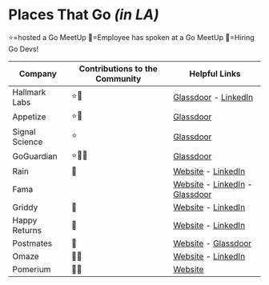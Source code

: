 # Places That Go *(in LA)*

⭐=hosted a Go MeetUp
🎤=Employee has spoken at a Go MeetUp
📣=Hiring Go Devs!

| Company | Contributions to the Community | Helpful Links |
|---------|--------------------------------|---------------|
|Hallmark Labs|⭐🎤|[Glassdoor](https://www.glassdoor.com/Reviews/Hallmark-Labs-Reviews-E741856.htm) - [LinkedIn](https://www.linkedin.com/company/hallmarklabs/)|
|Appetize|⭐🎤|[Glassdoor](https://www.glassdoor.com/Overview/Working-at-Appetize-EI_IE1462014.11,19.htm)|
|Signal Science|⭐|[Glassdoor](https://www.glassdoor.com/Reviews/Signal-Sciences-Reviews-E1441773.htm)|
|GoGuardian|⭐📣🎤|[Glassdoor](https://www.glassdoor.com/Overview/Working-at-GoGuardian-EI_IE1065069.11,21.htm)|
|Rain|📣|[Website](https://rain.us/) - [LinkedIn](https://www.linkedin.com/company/rain-us/)|
|Fama||[Website](https://fama.io/) - [LinkedIn](https://www.linkedin.com/company/fama-tech/) - [Glassdoor](https://www.glassdoor.com/Overview/Working-at-Fama-Technologies-EI_IE1907713.11,28.htm)
|Griddy|📣|[Website](https://www.griddy.com/) - [LinkedIn](https://www.griddy.com/)|
|Happy Returns|📣|[Website](https://www.happyreturns.com/) - [LinkedIn](https://www.linkedin.com/company/happy-returns/)|
|Postmates|📣|[Website](https://postmates.com/) - [Glassdoor](https://www.glassdoor.com/Reviews/Postmates-Reviews-E620298.htm)|
|Omaze|📣🎤|[Website](https://www.omaze.com/) - [LinkedIn](https://www.linkedin.com/company/omaze/)|
|Pomerium|📣🎤|[Website](https://www.pomerium.com/)|
